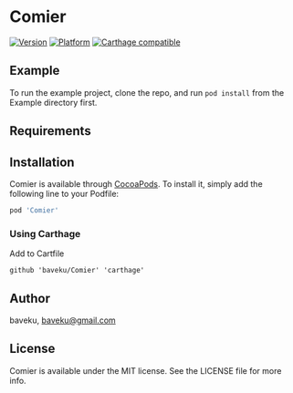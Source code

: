 # Comier

[![Version](https://img.shields.io/cocoapods/v/Comier.svg?style=flat)](https://cocoapods.org/pods/Comier)
[![Platform](https://img.shields.io/cocoapods/p/Comier.svg?style=flat)](https://cocoapods.org/pods/Comier)
[![Carthage compatible](https://img.shields.io/badge/Carthage-compatible-4BC51D.svg?style=flat)](https://github.com/Carthage/Carthage)

## Example

To run the example project, clone the repo, and run `pod install` from the Example directory first.

## Requirements

## Installation

Comier is available through [CocoaPods](https://cocoapods.org). To install
it, simply add the following line to your Podfile:

```ruby
pod 'Comier'
```

### Using Carthage
Add to Cartfile
```
github 'baveku/Comier' 'carthage'
```
## Author

baveku, baveku@gmail.com

## License

Comier is available under the MIT license. See the LICENSE file for more info.
